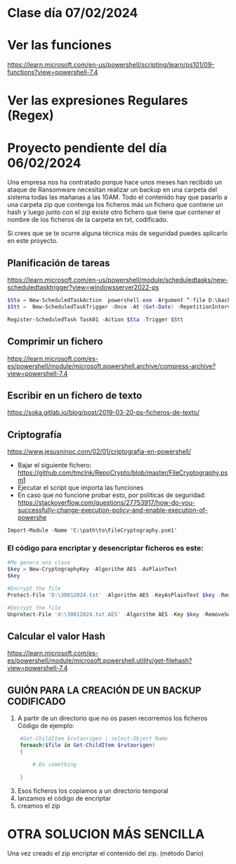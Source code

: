 # Clase día 07/02/2024

# Ver las funciones
https://learn.microsoft.com/en-us/powershell/scripting/learn/ps101/09-functions?view=powershell-7.4

# Ver las expresiones Regulares (Regex)

# Proyecto pendiente del día 06/02/2024

Una empresa nos ha contratado porque hace unos meses han recibido un ataque de Ransomware necesitan realizar un backup en una carpeta del sistema todas las mañanas a las 10AM. Todo el contenido hay que pasarlo a una carpeta zip que contenga los ficheros más un fichero que contiene un hash y luego junto con el zip existe otro fichero que tiene que contener el nombre de los ficheros de la carpeta en txt, codificado.

Si crees que se te ocurre alguna técnica más de seguridad puedes aplicarlo en este proyecto.

## Planificación de tareas
https://learn.microsoft.com/en-us/powershell/module/scheduledtasks/new-scheduledtasktrigger?view=windowsserver2022-ps

```powershell
$Sta = New-ScheduledTaskAction  powershell.exe -Argument “-file D:\backup.ps1” -WorkingDirectory “C:\WINDOWS\system32\WindowsPowerShell\v1.0”
$Stt =  New-ScheduledTaskTrigger -Once -At (Get-Date) -RepetitionInterval (New-TimeSpan -Minutes 3)

Register-ScheduledTask Task01 -Action $Sta -Trigger $Stt
```

## Comprimir un fichero
https://learn.microsoft.com/es-es/powershell/module/microsoft.powershell.archive/compress-archive?view=powershell-7.4

## Escribir en un fichero de texto
https://soka.gitlab.io/blog/post/2019-03-20-ps-ficheros-de-texto/

## Criptografía
https://www.jesusninoc.com/02/01/criptografia-en-powershell/

* Bajar el siguiente fichero: https://github.com/tmclnk/RepoCrypto/blob/master/FileCryptography.psm1
* Ejecutar el script que importa las funciones
* En caso que no funcione probar esto, por políticas de seguridad: https://stackoverflow.com/questions/27753917/how-do-you-successfully-change-execution-policy-and-enable-execution-of-powershe
  
```powesrshell
Import-Module -Name 'C:\path\to\FileCryptography.psm1'
```

### El código para encriptar y desencriptar ficheros es este:
```powershell
#Me genera una clave
$key = New-CryptographyKey -Algorithm AES -AsPlainText
$key

#Encrypt the file 
Protect-File 'D:\30012024.txt' -Algorithm AES -KeyAsPlainText $key -RemoveSource 

#Decrypt the file 
Unprotect-File 'd:\30012024.txt.AES' -Algorithm AES -Key $key -RemoveSource
```

## Calcular el valor Hash
https://learn.microsoft.com/es-es/powershell/module/microsoft.powershell.utility/get-filehash?view=powershell-7.4

## GUIÓN PARA LA CREACIÓN DE UN BACKUP CODIFICADO

1. A partir de un directorio que no os pasen recorremos los ficheros
  Código de ejemplo:
```powershell
    #Get-ChildItem $rutaorigen | select-Object Name
    foreach($file in Get-ChildItem $rutaorigen)
    {

        # Do something

    }
```
3. Esos ficheros los copiamos a un directorio temporal
4. lanzamos el código de encriptar
5. creamos el zip

# OTRA SOLUCION MÁS SENCILLA

Una vez creado el zip encriptar el contenido del zip. (método Darío)
